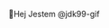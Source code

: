 👋Hej Jestem @jdk99-gif

<!---
jdk99-gif/jdk99-gif is a ✨ special ✨ repository because its `README.md` (this file) appears on your GitHub profile.
You can click the Preview link to take a look at your changes.
--->
